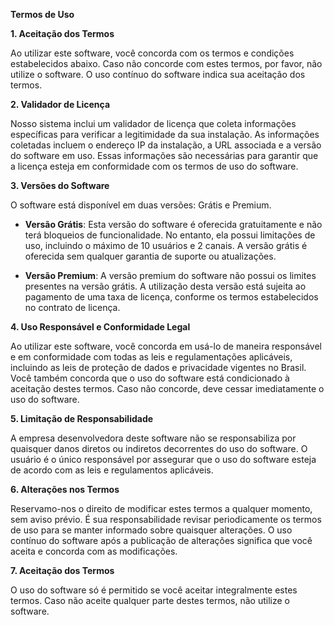 **Termos de Uso**

**1. Aceitação dos Termos**

Ao utilizar este software, você concorda com os termos e condições estabelecidos abaixo. Caso não concorde com estes termos, por favor, não utilize o software. O uso contínuo do software indica sua aceitação dos termos.

**2. Validador de Licença**

Nosso sistema inclui um validador de licença que coleta informações específicas para verificar a legitimidade da sua instalação. As informações coletadas incluem o endereço IP da instalação, a URL associada e a versão do software em uso. Essas informações são necessárias para garantir que a licença esteja em conformidade com os termos de uso do software.

**3. Versões do Software**

O software está disponível em duas versões: Grátis e Premium.

- **Versão Grátis**: Esta versão do software é oferecida gratuitamente e não terá bloqueios de funcionalidade. No entanto, ela possui limitações de uso, incluindo o máximo de 10 usuários e 2 canais. A versão grátis é oferecida sem qualquer garantia de suporte ou atualizações.

- **Versão Premium**: A versão premium do software não possui os limites presentes na versão grátis. A utilização desta versão está sujeita ao pagamento de uma taxa de licença, conforme os termos estabelecidos no contrato de licença.

**4. Uso Responsável e Conformidade Legal**

Ao utilizar este software, você concorda em usá-lo de maneira responsável e em conformidade com todas as leis e regulamentações aplicáveis, incluindo as leis de proteção de dados e privacidade vigentes no Brasil. Você também concorda que o uso do software está condicionado à aceitação destes termos. Caso não concorde, deve cessar imediatamente o uso do software.

**5. Limitação de Responsabilidade**

A empresa desenvolvedora deste software não se responsabiliza por quaisquer danos diretos ou indiretos decorrentes do uso do software. O usuário é o único responsável por assegurar que o uso do software esteja de acordo com as leis e regulamentos aplicáveis.

**6. Alterações nos Termos**

Reservamo-nos o direito de modificar estes termos a qualquer momento, sem aviso prévio. É sua responsabilidade revisar periodicamente os termos de uso para se manter informado sobre quaisquer alterações. O uso contínuo do software após a publicação de alterações significa que você aceita e concorda com as modificações.

**7. Aceitação dos Termos**

O uso do software só é permitido se você aceitar integralmente estes termos. Caso não aceite qualquer parte destes termos, não utilize o software.